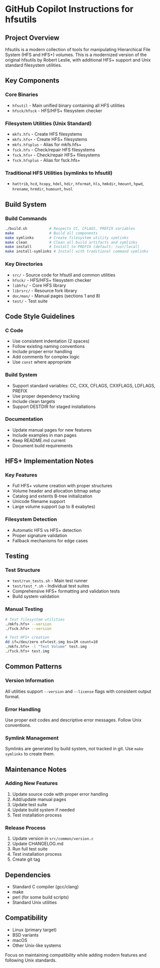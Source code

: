 # GitHub Copilot Instructions for hfsutils

## Project Overview
hfsutils is a modern collection of tools for manipulating Hierarchical File System (HFS and HFS+) volumes. This is a modernized version of the original hfsutils by Robert Leslie, with additional HFS+ support and Unix standard filesystem utilities.

## Key Components

### Core Binaries
- `hfsutil` - Main unified binary containing all HFS utilities
- `hfsck/hfsck` - HFS/HFS+ filesystem checker

### Filesystem Utilities (Unix Standard)
- `mkfs.hfs` - Create HFS filesystems
- `mkfs.hfs+` - Create HFS+ filesystems  
- `mkfs.hfsplus` - Alias for mkfs.hfs+
- `fsck.hfs` - Check/repair HFS filesystems
- `fsck.hfs+` - Check/repair HFS+ filesystems
- `fsck.hfsplus` - Alias for fsck.hfs+

### Traditional HFS Utilities (symlinks to hfsutil)
- `hattrib`, `hcd`, `hcopy`, `hdel`, `hdir`, `hformat`, `hls`, `hmkdir`, `hmount`, `hpwd`, `hrename`, `hrmdir`, `humount`, `hvol`

## Build System

### Build Commands
```bash
./build.sh          # Respects CC, CFLAGS, PREFIX variables
make                # Build all components
make symlinks       # Create filesystem utility symlinks
make clean          # Clean all build artifacts and symlinks
make install        # Install to PREFIX (default: /usr/local)
make install-symlinks # Install with traditional command symlinks
```

### Key Directories
- `src/` - Source code for hfsutil and common utilities
- `hfsck/` - HFS/HFS+ filesystem checker
- `libhfs/` - Core HFS library
- `librsrc/` - Resource fork library
- `doc/man/` - Manual pages (sections 1 and 8)
- `test/` - Test suite

## Code Style Guidelines

### C Code
- Use consistent indentation (2 spaces)
- Follow existing naming conventions
- Include proper error handling
- Add comments for complex logic
- Use `const` where appropriate

### Build System
- Support standard variables: CC, CXX, CFLAGS, CXXFLAGS, LDFLAGS, PREFIX
- Use proper dependency tracking
- Include clean targets
- Support DESTDIR for staged installations

### Documentation
- Update manual pages for new features
- Include examples in man pages
- Keep README.md current
- Document build requirements

## HFS+ Implementation Notes

### Key Features
- Full HFS+ volume creation with proper structures
- Volume header and allocation bitmap setup
- Catalog and extents B-tree initialization
- Unicode filename support
- Large volume support (up to 8 exabytes)

### Filesystem Detection
- Automatic HFS vs HFS+ detection
- Proper signature validation
- Fallback mechanisms for edge cases

## Testing

### Test Structure
- `test/run_tests.sh` - Main test runner
- `test/test_*.sh` - Individual test suites
- Comprehensive HFS+ formatting and validation tests
- Build system validation

### Manual Testing
```bash
# Test filesystem utilities
./mkfs.hfs+ --version
./fsck.hfs+ --version

# Test HFS+ creation
dd if=/dev/zero of=test.img bs=1M count=10
./mkfs.hfs+ -l "Test Volume" test.img
./fsck.hfs+ test.img
```

## Common Patterns

### Version Information
All utilities support `--version` and `--license` flags with consistent output format.

### Error Handling
Use proper exit codes and descriptive error messages. Follow Unix conventions.

### Symlink Management
Symlinks are generated by build system, not tracked in git. Use `make symlinks` to create them.

## Maintenance Notes

### Adding New Features
1. Update source code with proper error handling
2. Add/update manual pages
3. Update test suite
4. Update build system if needed
5. Test installation process

### Release Process
1. Update version in `src/common/version.c`
2. Update CHANGELOG.md
3. Run full test suite
4. Test installation process
5. Create git tag

## Dependencies
- Standard C compiler (gcc/clang)
- make
- perl (for some build scripts)
- Standard Unix utilities

## Compatibility
- Linux (primary target)
- BSD variants
- macOS
- Other Unix-like systems

Focus on maintaining compatibility while adding modern features and following Unix standards.